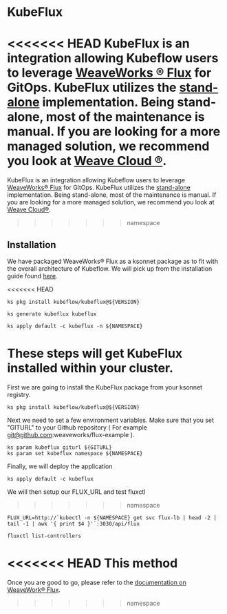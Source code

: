 # KubeFlux

<<<<<<< HEAD
KubeFlux is an integration allowing Kubeflow users to leverage [WeaveWorks &#174; Flux]("https://www.weave.works/oss/flux/") for GitOps. KubeFlux utilizes the [stand-alone]("https://github.com/weaveworks/flux/tree/master/site/standalone") implementation. Being stand-alone, most of the maintenance is manual. If you are looking for a more managed solution, we recommend you look at [Weave Cloud &#174;]("https://www.weave.works/product/cloud/").
=======
KubeFlux is an integration allowing Kubeflow users to leverage [WeaveWorks&#174; Flux]("https://www.weave.works/oss/flux/") for GitOps. KubeFlux utilizes the [stand-alone]("https://github.com/weaveworks/flux/tree/master/site/standalone") implementation. Being stand-alone, most of the maintenance is manual. If you are looking for a more managed solution, we recommend you look at [Weave Cloud&#174;]("https://www.weave.works/product/cloud/").
>>>>>>> namespace

## Installation

We have packaged WeaveWorks&#174; Flux as a ksonnet package as to fit with the overall architecture of Kubeflow. We will pick up from the installation guide found [here]("https://github.com/kubeflow/kubeflow#setup").


<<<<<<< HEAD

```
ks pkg install kubeflow/kubeflux@${VERSION}

ks generate kubeflux kubeflux

ks apply default -c kubeflux -n ${NAMESPACE}
```

These steps will get KubeFlux installed within your cluster.
=======
First we are going to install the KubeFlux package from your ksonnet registry.

```
ks pkg install kubeflow/kubeflux@${VERSION}
```

Next we need to set a few environment variables. Make sure that you set "GITURL" to your Github repository ( For example git@github.com:weaveworks/flux-example ).

```
ks param kubeflux giturl ${GITURL}
ks param set kubeflux namespace ${NAMESPACE}

```
Finally, we will deploy the application

```
ks apply default -c kubeflux
```

We will then setup our FLUX_URL and test fluxctl
>>>>>>> namespace

```
FLUX_URL=http://`kubectl -n ${NAMESPACE} get svc flux-lb | head -2 | tail -1 | awk '{ print $4 }'`:3030/api/flux

fluxctl list-controllers

```

<<<<<<< HEAD
This method
=======
Once you are good to go, please refer to the [documentation on WeaveWork&#174; Flux]("https://github.com/weaveworks/flux/blob/master/site/using.md").
>>>>>>> namespace
